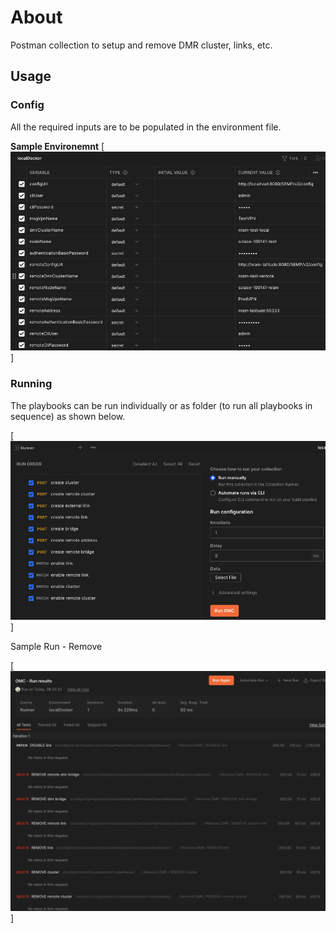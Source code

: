 # About

Postman collection to setup and remove DMR cluster, links, etc.

## Usage

### Config

All the required inputs are to be populated in the environment file.

**Sample Environemnt**
[![sample environment](img/sample-env.png)]

### Running

The playbooks can be run individually or as folder (to run all playbooks in sequence) as shown below.

[![sample Run - Setup](img/sample-run-setup-dmr.png)]

Sample Run - Remove

[![sample Run - Remove](img/sample-run-remove-dmr.png)]

